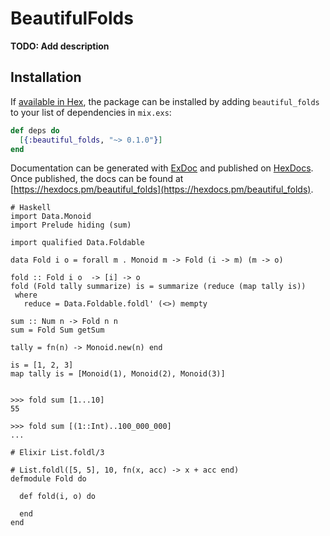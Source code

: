 # BeautifulFolds

**TODO: Add description**

## Installation

If [available in Hex](https://hex.pm/docs/publish), the package can be installed
by adding `beautiful_folds` to your list of dependencies in `mix.exs`:

```elixir
def deps do
  [{:beautiful_folds, "~> 0.1.0"}]
end
```

Documentation can be generated with [ExDoc](https://github.com/elixir-lang/ex_doc)
and published on [HexDocs](https://hexdocs.pm). Once published, the docs can
be found at [https://hexdocs.pm/beautiful_folds](https://hexdocs.pm/beautiful_folds).

```
# Haskell
import Data.Monoid
import Prelude hiding (sum)

import qualified Data.Foldable

data Fold i o = forall m . Monoid m -> Fold (i -> m) (m -> o)

fold :: Fold i o  -> [i] -> o
fold (Fold tally summarize) is = summarize (reduce (map tally is))
 where
   reduce = Data.Foldable.foldl' (<>) mempty

sum :: Num n -> Fold n n
sum = Fold Sum getSum

tally = fn(n) -> Monoid.new(n) end

is = [1, 2, 3]
map tally is = [Monoid(1), Monoid(2), Monoid(3)]


>>> fold sum [1...10]
55

>>> fold sum [(1::Int)..100_000_000]
...
```

```
# Elixir List.foldl/3

# List.foldl([5, 5], 10, fn(x, acc) -> x + acc end)
defmodule Fold do

  def fold(i, o) do

  end
end
```
